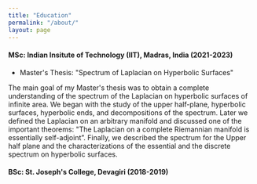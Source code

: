 ```yaml
---
title: "Education"
permalink: "/about/"
layout: page
---
```



#### MSc: Indian Insitute of Technology (IIT), Madras, India (2021-2023) 
- Master's Thesis: "Spectrum of Laplacian on Hyperbolic Surfaces"
  
 The main goal of my Master's thesis was  to obtain a complete understanding of the spectrum of the Laplacian on hyperbolic surfaces of infinite area. We began with the study of the upper half-plane,  hyperbolic surfaces, hyperbolic ends, and decompositions of the spectrum. Later we defined the Laplacian on an arbitrary manifold and discussed one of the important theorems: "The Laplacian on a complete Riemannian manifold is essentially self-adjoint”. Finally, we described the spectrum for the Upper half plane and the characterizations of the essential and the discrete spectrum on hyperbolic surfaces.



#### BSc: St. Joseph's College, Devagiri (2018-2019) 


  









